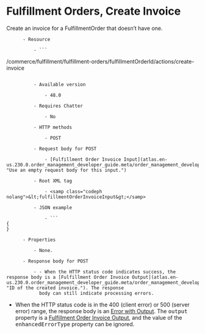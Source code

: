 # Fulfillment Orders, Create Invoice

Create an invoice for a FulfillmentOrder that doesn’t have
    one.

          - Resource

              - ```
/commerce/fulfillment/fulfillment-orders/fulfillmentOrderId/actions/create-invoice
```

          - Available version

              - 48.0

          - Requires Chatter

              - No

          - HTTP methods

              - POST

          - Request body for POST

              - [Fulfillment Order Invoice Input](atlas.en-us.230.0.order_management_developer_guide.meta/order_management_developer_guide/connect_requests_fulfillment_order_invoice_input.htm "Use an empty request body for this input.")

          - Root XML tag

              - <samp class="codeph nolang">&lt;fulfillmentOrderInvoiceInput&gt;</samp>

          - JSON example

              - ```
{
}
```

          - Properties

              - None.

          - Response body for POST

              - - When the HTTP status code indicates success, the response body is a [Fulfillment Order Invoice Output](atlas.en-us.230.0.order_management_developer_guide.meta/order_management_developer_guide/connect_responses_fulfillment_order_invoice_output.htm "ID of the created invoice."). The response
                body can still indicate processing errors.
- When the HTTP status code is in the 400 (client error) or 500 (server error)
                range, the response body is an [Error with Output](atlas.en-us.230.0.order_management_developer_guide.meta/order_management_developer_guide/connect_responses_error_with_output.htm "Contains extra information about errors. In rare cases, an error message isn't enough to describe the reason for a failure. For example, when a conflicting precondition exists, the error result can include the information about the cause of the conflict."). The <samp class="codeph nolang">output</samp> property is a [Fulfillment Order Invoice Output](atlas.en-us.230.0.order_management_developer_guide.meta/order_management_developer_guide/connect_responses_fulfillment_order_invoice_output.htm "ID of the created invoice."), and the value
                of the <samp class="codeph nolang">enhancedErrorType</samp> property can be
                ignored.